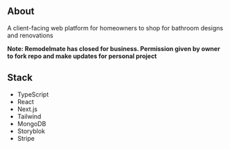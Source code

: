 ## About

A client-facing web platform for homeowners to shop for bathroom designs and renovations

<b>Note: Remodelmate has closed for business. Permission given by owner to fork repo and make updates for personal project</b>

## Stack
  - TypeScript
  - React
  - Next.js
  - Tailwind
  - MongoDB
  - Storyblok
  - Stripe
